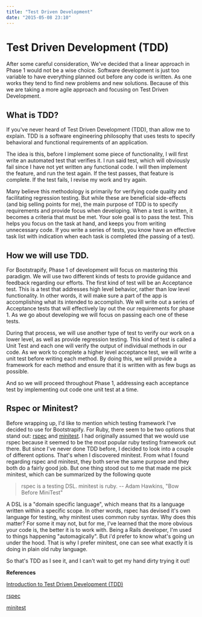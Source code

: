 ```yaml
---
title: "Test Driven Development"
date: "2015-05-08 23:10"
---
```


# Test Driven Development (TDD)

After some careful consideration, We've decided that a linear approach in Phase 1 would not be a wise choice. Software development is just too variable to have everything planned out before any code is written. As one works they tend to find new problems and new solutions. Because of this we are taking a more agile approach and focusing on Test Driven Development.

## What is TDD?
If you've never heard of Test Driven Development (TDD), than allow me to explain. TDD is a software engineering philosophy that uses tests to specify behavioral and functional requirements of an application.

The idea is this, before I implement some piece of functionality, I will first write an automated test that verifies it. I run said test, which will obviously fail since I have not yet written any functional code. I will then implement the feature, and run the test again. If the test passes, that feature is complete. If the test fails, I revise my work and try again.

Many believe this methodology is primarily for verifying code quality and facilitating regression testing. But while these are beneficial side-effects (and big selling points for me), the main purpose of TDD is to specify requirements and provide focus when developing. When a test is written, it becomes a criteria that must be met. Your sole goal is to pass the test. This helps you focus on the task at hand, and keeps you from writing unnecessary code. If you write a series of tests, you know have an effective task list with indication when each task is completed (the passing of a test).

## How we will use TDD.
For Bootstrapify, Phase 1 of development will focus on mastering this paradigm. We will use two different kinds of tests to provide guidance and feedback regarding our efforts. The first kind of test will be an Acceptance test. This is a test that addresses high level behavior, rather than low level functionality. In other words, it will make sure a part of the app is accomplishing what its intended to accomplish. We will write out a series of Acceptance tests that will effectively lay out the our requirements for phase 1. As we go about developing we will focus on passing each one of these tests.

During that process, we will use another type of test to verify our work on a lower level, as well as provide regression testing. This kind of test is called a Unit Test and each one will verify the output of individual methods in our code. As we work to complete a higher level acceptance test, we will write a unit test before writing each method. By doing this, we will provide a framework for each method and ensure that it is written with as few bugs as possible.

And so we will proceed throughout Phase 1, addressing each acceptance test by implementing out code one unit test at a time.

## Rspec or Minitest?

Before wrapping up, I'd like to mention which testing framework I've decided to use for Bootstrapify. For Ruby, there seem to be two options that stand out: [rspec](http://rspec.info/) and [minitest](https://github.com/seattlerb/minitest). I had originally assumed that we would use rspec because it seemed to be the most popular ruby testing framework out there. But since I've never done TDD before, I decided to look into a couple of different options. That's when I discovered minitest. From what I found regarding rspec and minitest, they both serve the same purpose and they both do a fairly good job. But one thing stood out to me that made me pick minitest, which can be summarized by the following quote

> rspec is a testing DSL. minitest is ruby.
>-- Adam Hawkins, "Bow Before MiniTest"

A DSL is a "domain specific language", which means that its a language written within a specific scope. In other words, rspec has devised it's own language for testing, why minitest uses common ruby syntax. Why does this matter? For some it may not, but for me, I've learned that the more obvious your code is, the better it is to work with. Being a Rails developer, I'm used to things happening "automagically". But i'd prefer to know what's going un under the hood. That is why I prefer minitest, one can see what exactly it is doing in plain old ruby language.

So that's TDD as I see it, and I can't wait to get my hand dirty trying it out!


**References**

[Introduction to Test Driven Development (TDD)](http://agiledata.org/essays/tdd.html)

[rspec](http://rspec.info/)

[minitest](https://github.com/seattlerb/minitest)
